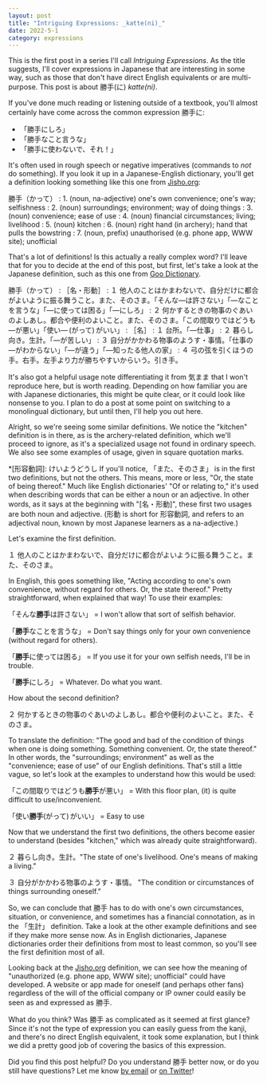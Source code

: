 ```yaml
---
layout: post
title: "Intriguing Expressions: _katte(ni)_"
date: 2022-5-1
category: expressions
---
```


This is the first post in a series I'll call _Intriguing Expressions_. As the title suggests, I'll cover expressions in Japanese that are interesting in some way, such as those that don't have direct English equivalents or are multi-purpose. This post is about 勝手(に) _katte(ni)_.

If you've done much reading or listening outside of a textbook, you'll almost certainly have come across the common expression 勝手に: 

* 「勝手にしろ」
* 「勝手なこと言うな」
* 「勝手に使わないで、それ！」

It's often used in rough speech or negative imperatives (commands to _not_ do something). If you look it up in a Japanese-English dictionary, you'll get a definition looking something like this one from [Jisho.org](https://jisho.org/word/%E5%8B%9D%E6%89%8B): 

勝手（かって）
: 1. (noun, na-adjective) one's own convenience; one's way; selfishness​
: 2. (noun) surroundings; environment; way of doing things​
: 3. (noun) convenience; ease of use​
: 4. (noun) financial circumstances; living; livelihood​
: 5. (noun) kitchen
: 6. (noun) right hand (in archery); hand that pulls the bowstring​
: 7. (noun, prefix) unauthorised (e.g. phone app, WWW site); unofficial​

That's a lot of definitions! Is this actually a really complex word? I'll leave that for you to decide at the end of this post, but first, let's take a look at the Japanese definition, such as this one from [Goo Dictionary](https://dictionary.goo.ne.jp/word/%e5%8b%9d%e6%89%8b/).

勝手（かって）
: ［名・形動］
: １ 他人のことはかまわないで、自分だけに都合がよいように振る舞うこと。また、そのさま。「そんな―は許さない」「―なことを言うな」「―に使っては困る」「―にしろ」
: ２ 何かするときの物事のぐあいのよしあし。都合や便利のよいこと。また、そのさま。「この間取りではどうも―が悪い」「使い― (がって) がいい」
: ［名］
: １ 台所。「―仕事」
: ２ 暮らし向き。生計。「―が苦しい」
: ３ 自分がかかわる物事のようす・事情。「仕事の―がわからない」「―が違う」「―知ったる他人の家」
: ４ 弓の弦を引くほうの手。右手。左手より力が勝ちやすいからいう。引き手。

It's also got a helpful usage note differentiating it from 気まま that I won't reproduce here, but is worth reading. Depending on how familiar you are with Japanese dictionaries, this might be quite clear, or it could look like nonsense to you. I plan to do a post at some point on switching to a monolingual dictionary, but until then, I'll help you out here.

Alright, so we're seeing some similar definitions. We notice the "kitchen" definition is in there, as is the archery-related definition, which we'll proceed to ignore, as it's a specialized usage not found in ordinary speech. We also see some examples of usage, given in square quotation marks. 

*[形容動詞]: けいようどうし
If you'll notice, 「また、そのさま」 is in the first two definitions, but not the others. This means, more or less, "Or, the state of being thereof." Much like English dictionaries' "Of or relating to," it's used when describing words that can be either a noun or an adjective. In other words, as it says at the beginning with "[名・形動]", these first two usages are both noun and adjective. (形動 is short for 形容動詞, and refers to an adjectival noun, known by most Japanese learners as a na-adjective.)

Let's examine the first definition.

１ 他人のことはかまわないで、自分だけに都合がよいように振る舞うこと。また、そのさま。

In English, this goes something like, "Acting according to one's own convenience, without regard for others. Or, the state thereof." Pretty straightforward, when explained that way! To use their examples:

「そんな**勝手**は許さない」 = I won't allow that sort of selfish behavior.

「**勝手**なことを言うな」 = Don't say things only for your own convenience (without regard for others).

「**勝手**に使っては困る」 = If you use it for your own selfish needs, I'll be in trouble.

「**勝手**にしろ」 = Whatever. Do what you want.

How about the second definition? 

２ 何かするときの物事のぐあいのよしあし。都合や便利のよいこと。また、そのさま。

To translate the definition: "The good and bad of the condition of things when one is doing something. Something convenient. Or, the state thereof." In other words, the "surroundings; environment" as well as the "convenience; ease of use" of our English definitions. That's still a little vague, so let's look at the examples to understand how this would be used:

「この間取りではどうも**勝手**が悪い」 = With this floor plan, (it) is quite difficult to use/inconvenient.

「使い**勝手**(がって) がいい」 = Easy to use

Now that we understand the first two definitions, the others become easier to understand (besides "kitchen," which was already quite straightforward). 

２ 暮らし向き。生計。"The state of one's livelihood. One's means of making a living."

３ 自分がかかわる物事のようす・事情。 "The condition or circumstances of things surrounding oneself."

So, we can conclude that 勝手 has to do with one's own circumstances, situation, or convenience, and sometimes has a financial connotation, as in the 「生計」 definition. Take a look at the other example definitions and see if they make more sense now. As in English dictionaries, Japanese dictionaries order their definitions from most to least common, so you'll see the first definition most of all. 

Looking back at the [Jisho.org](https://jisho.org) definition, we can see how the meaning of "unauthorized (e.g. phone app, WWW site); unofficial​" could have developed. A website or app made for oneself (and perhaps other fans) regardless of the will of the official company or IP owner could easily be seen as and expressed as 勝手.

What do you think? Was 勝手 as complicated as it seemed at first glance? Since it's not the type of expression you can easily guess from the kanji, and there's no direct English equivalent, it took some explanation, but I think we did a pretty good job of covering the basics of this expression.

Did you find this post helpful? Do you understand 勝手 better now, or do you still have questions? Let me know [by email](mailto:intermediatemode@gmail.com) or [on Twitter](https://twitter.com/SamFrizzell11)!